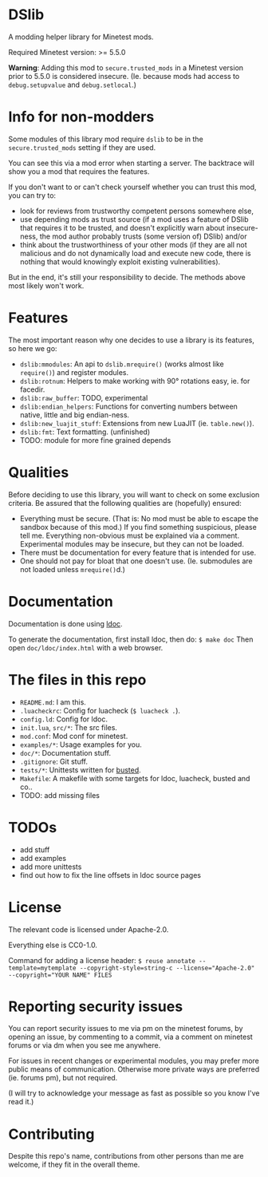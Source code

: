 <!--
Copyright (C) 2023 DS

SPDX-License-Identifier: CC0-1.0
-->

DSlib
=====

A modding helper library for Minetest mods.

Required Minetest version: >= 5.5.0

**Warning**: Adding this mod to `secure.trusted_mods` in a Minetest version prior
to 5.5.0 is considered insecure. (Ie. because mods had access to `debug.setupvalue`
and `debug.setlocal`.)


# Info for non-modders

Some modules of this library mod require `dslib` to be in the `secure.trusted_mods`
setting if they are used.

You can see this via a mod error when starting a server. The backtrace will show
you a mod that requires the features.

If you don't want to or can't check yourself whether you can trust this mod, you
can try to:

* look for reviews from trustworthy competent persons somewhere else,
* use depending mods as trust source (if a mod uses a feature of DSlib that requires
  it to be trusted, and doesn't explicitly warn about insecure-ness, the mod author
  probably trusts (some version of) DSlib) and/or
* think about the trustworthiness of your other mods (if they are all not malicious
  and do not dynamically load and execute new code, there is nothing that would
  knowingly exploit existing vulnerabilities).

But in the end, it's still your responsibility to decide.
The methods above most likely won't work.


# Features

The most important reason why one decides to use a library is its features, so
here we go:

* `dslib:mmodules`: An api to `dslib.mrequire()` (works almost like `require()`) and
  register modules.
* `dslib:rotnum`: Helpers to make working with 90° rotations easy, ie. for facedir.
* `dslib:raw_buffer`: TODO, experimental
* `dslib:endian_helpers`: Functions for converting numbers between native,
  little and big endian-ness.
* `dslib:new_luajit_stuff`: Extensions from new LuaJIT (ie. `table.new()`).
* `dslib:fmt`: Text formatting. (unfinished)
* TODO: module for more fine grained depends


# Qualities

Before deciding to use this library, you will want to check on some exclusion
criteria. Be assured that the following qualities are (hopefully) ensured:

* Everything must be secure.
  (That is: No mod must be able to escape the sandbox because of this mod.)
  If you find something suspicious, please tell me. Everything non-obvious must
  be explained via a comment.
  Experimental modules may be insecure, but they can not be loaded.
* There must be documentation for every feature that is intended for use.
* One should not pay for bloat that one doesn't use. (Ie. submodules are not
  loaded unless `mrequire()`d.)


# Documentation

Documentation is done using [ldoc](https://stevedonovan.github.io/ldoc/).

To generate the documentation, first install ldoc, then do:
`$ make doc`
Then open `doc/ldoc/index.html` with a web browser.


# The files in this repo

* `README.md`: I am this.
* `.luacheckrc`: Config for luacheck (`$ luacheck .`).
* `config.ld`: Config for ldoc.
* `init.lua`, `src/*`: The src files.
* `mod.conf`: Mod conf for minetest.
* `examples/*`: Usage examples for you.
* `doc/*`: Documentation stuff.
* `.gitignore`: Git stuff.
* `tests/*`: Unittests written for [busted](https://olivinelabs.com/busted/).
* `Makefile`: A makefile with some targets for ldoc, luacheck, busted and co..
* TODO: add missing files


# TODOs

* add stuff
* add examples
* add more unittests
* find out how to fix the line offsets in ldoc source pages


# License

The relevant code is licensed under Apache-2.0.

Everything else is CC0-1.0.

Command for adding a license header:
`$ reuse annotate --template=mytemplate --copyright-style=string-c --license="Apache-2.0" --copyright="YOUR NAME" FILES`


# Reporting security issues

You can report security issues to me via pm on the minetest forums, by opening
an issue, by commenting to a commit, via a comment on minetest forums or via dm
when you see me anywhere.

For issues in recent changes or experimental modules, you may prefer more public
means of communication. Otherwise more private ways are preferred (ie. forums pm),
but not required.

(I will try to acknowledge your message as fast as possible so you know I've read
it.)


# Contributing

Despite this repo's name, contributions from other persons than me are welcome, if
they fit in the overall theme.
